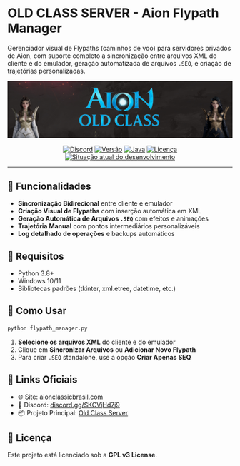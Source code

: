 # OLD CLASS SERVER - Aion Flypath Manager

Gerenciador visual de Flypaths (caminhos de voo) para servidores privados de Aion, com suporte completo a sincronização entre arquivos XML do cliente e do emulador, geração automatizada de arquivos `.SEQ`, e criação de trajetórias personalizadas.

![Banner](https://github.com/kamidaki/aion-flypath-generator/blob/main/Banner_OldClass.png)

<div align="center">

[![Discord](https://img.shields.io/badge/Discord-5865f2?logo=discord&logoColor=white)](https://discord.gg/SKCVjHd7j9)
[![Versão](https://img.shields.io/badge/Version-4.7.5%20|%204.8%20|%205.6%20|%207.7-blue)](http://aionclassicbrasil.com/oldclass-server/download/)
[![Java](https://img.shields.io/badge/Java-21+-orange)](https://www.oracle.com/java/technologies/javase-downloads.html)
[![Licença](https://img.shields.io/badge/License-GPL%20v3-green)](LICENSE)
[![Situação atual do desenvolvimento](https://img.shields.io/badge/Build-Contrução_Ativa-brightgreen)](https://github.com/kamidaki/old-class-server)

</div>

---

## 🎯 Funcionalidades

- **Sincronização Bidirecional** entre cliente e emulador
- **Criação Visual de Flypaths** com inserção automática em XML
- **Geração Automática de Arquivos `.SEQ`** com efeitos e animações
- **Trajetória Manual** com pontos intermediários personalizáveis
- **Log detalhado de operações** e backups automáticos

## 📁 Requisitos

- Python 3.8+
- Windows 10/11
- Bibliotecas padrões (tkinter, xml.etree, datetime, etc.)

## 🚀 Como Usar

```bash
python flypath_manager.py
```

1. **Selecione os arquivos XML** do cliente e do emulador
2. Clique em **Sincronizar Arquivos** ou **Adicionar Novo Flypath**
3. Para criar `.SEQ` standalone, use a opção **Criar Apenas SEQ**

## 🔗 Links Oficiais

- 🌐 Site: [aionclassicbrasil.com](http://aionclassicbrasil.com)
- 💬 Discord: [discord.gg/SKCVjHd7j9](https://discord.gg/SKCVjHd7j9)
- 📦 Projeto Principal: [Old Class Server](https://github.com/kamidaki/old-class-server)

## 📄 Licença

Este projeto está licenciado sob a **GPL v3 License**.